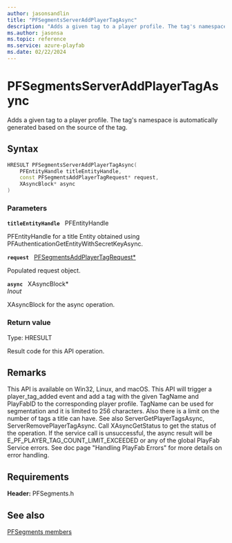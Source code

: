 ```yaml
---
author: jasonsandlin
title: "PFSegmentsServerAddPlayerTagAsync"
description: "Adds a given tag to a player profile. The tag's namespace is automatically generated based on the source of the tag."
ms.author: jasonsa
ms.topic: reference
ms.service: azure-playfab
ms.date: 02/22/2024
---
```


# PFSegmentsServerAddPlayerTagAsync  

Adds a given tag to a player profile. The tag's namespace is automatically generated based on the source of the tag.  

## Syntax  
  
```cpp
HRESULT PFSegmentsServerAddPlayerTagAsync(  
    PFEntityHandle titleEntityHandle,  
    const PFSegmentsAddPlayerTagRequest* request,  
    XAsyncBlock* async  
)  
```  
  
### Parameters  
  
**`titleEntityHandle`** &nbsp; PFEntityHandle  
  
PFEntityHandle for a title Entity obtained using PFAuthenticationGetEntityWithSecretKeyAsync.  
  
**`request`** &nbsp; [PFSegmentsAddPlayerTagRequest*](../../pfsegmentstypes/structs/pfsegmentsaddplayertagrequest.md)  
  
Populated request object.  
  
**`async`** &nbsp; XAsyncBlock*  
*_Inout_*  
  
XAsyncBlock for the async operation.  
  
  
### Return value
Type: HRESULT
  
Result code for this API operation.
  
## Remarks  
  
This API is available on Win32, Linux, and macOS. This API will trigger a player_tag_added event and add a tag with the given TagName and PlayFabID to the corresponding player profile. TagName can be used for segmentation and it is limited to 256 characters. Also there is a limit on the number of tags a title can have. See also ServerGetPlayerTagsAsync, ServerRemovePlayerTagAsync. Call XAsyncGetStatus to get the status of the operation. If the service call is unsuccessful, the async result will be E_PF_PLAYER_TAG_COUNT_LIMIT_EXCEEDED or any of the global PlayFab Service errors. See doc page "Handling PlayFab Errors" for more details on error handling.
  
## Requirements  
  
**Header:** PFSegments.h
  
## See also  
[PFSegments members](../pfsegments_members.md)  

  
  
